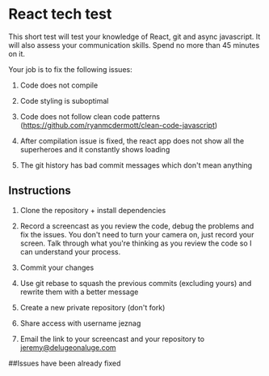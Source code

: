 # React tech test

This short test will test your knowledge of React, git and async javascript. It will also assess your communication skills. Spend no more than 45 minutes on it.

Your job is to fix the following issues:

1. Code does not compile

2. Code styling is suboptimal

3. Code does not follow clean code patterns (https://github.com/ryanmcdermott/clean-code-javascript)

4. After compilation issue is fixed, the react app does not show all the superheroes and it constantly shows loading

5. The git history has bad commit messages which don't mean anything

## Instructions

1. Clone the repository + install dependencies

2. Record a screencast as you review the code, debug the problems and fix the issues. You don't need to turn your camera on, just record your screen. Talk through what you're thinking as you review the code so I can understand your process.

3. Commit your changes

4. Use git rebase to squash the previous commits (excluding yours) and rewrite them with a better message

5. Create a new private repository (don't fork)

6. Share access with username jeznag

7. Email the link to your screencast and your repository to jeremy@delugeonaluge.com

##Issues have been already fixed

